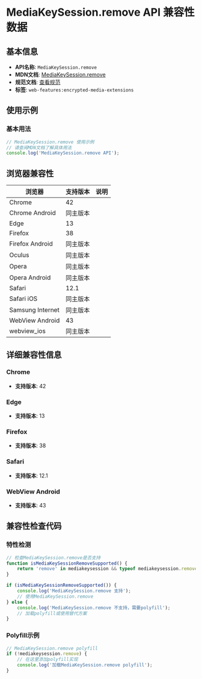 # MediaKeySession.remove API 兼容性数据

## 基本信息

- **API名称**: `MediaKeySession.remove`
- **MDN文档**: [MediaKeySession.remove](https://developer.mozilla.org/docs/Web/API/MediaKeySession/remove)
- **规范文档**: [查看规范](https://w3c.github.io/encrypted-media/#dom-mediakeysession-remove)
- **标签**: `web-features:encrypted-media-extensions`

## 使用示例

### 基本用法

```javascript
// MediaKeySession.remove 使用示例
// 请查阅MDN文档了解具体用法
console.log('MediaKeySession.remove API');
```

## 浏览器兼容性

| 浏览器 | 支持版本 | 说明 |
|--------|----------|------|
| Chrome | 42 |  |
| Chrome Android | 同主版本 |  |
| Edge | 13 |  |
| Firefox | 38 |  |
| Firefox Android | 同主版本 |  |
| Oculus | 同主版本 |  |
| Opera | 同主版本 |  |
| Opera Android | 同主版本 |  |
| Safari | 12.1 |  |
| Safari iOS | 同主版本 |  |
| Samsung Internet | 同主版本 |  |
| WebView Android | 43 |  |
| webview_ios | 同主版本 |  |

## 详细兼容性信息

### Chrome

- **支持版本**: 42

### Edge

- **支持版本**: 13

### Firefox

- **支持版本**: 38

### Safari

- **支持版本**: 12.1

### WebView Android

- **支持版本**: 43

## 兼容性检查代码

### 特性检测

```javascript
// 检查MediaKeySession.remove是否支持
function isMediaKeySessionRemoveSupported() {
    return 'remove' in mediakeysession && typeof mediakeysession.remove === 'function';
}

if (isMediaKeySessionRemoveSupported()) {
    console.log('MediaKeySession.remove 支持');
    // 使用MediaKeySession.remove
} else {
    console.log('MediaKeySession.remove 不支持，需要polyfill');
    // 加载polyfill或使用替代方案
}
```

### Polyfill示例

```javascript
// MediaKeySession.remove polyfill
if (!mediakeysession.remove) {
    // 在这里添加polyfill实现
    console.log('加载MediaKeySession.remove polyfill');
}
```

